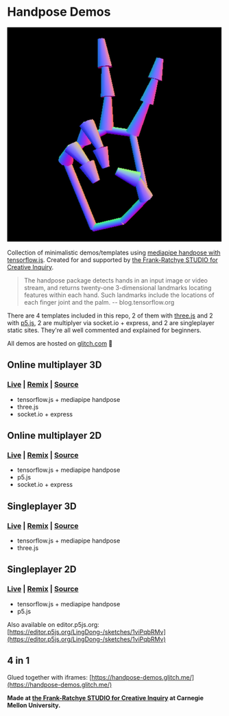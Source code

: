 # Handpose Demos

![](pic.png)

Collection of minimalistic demos/templates using [mediapipe handpose with tensorflow.js](https://blog.tensorflow.org/2020/03/face-and-hand-tracking-in-browser-with-mediapipe-and-tensorflowjs.html). Created for and supported by [the Frank-Ratchye STUDIO for Creative Inquiry](https://studioforcreativeinquiry.org/).

> The handpose package detects hands in an input image or video stream, and returns twenty-one 3-dimensional landmarks locating features within each hand. Such landmarks include the locations of each finger joint and the palm. -- blog.tensorflow.org

There are 4 templates included in this repo, 2 of them with [three.js](https://threejs.org) and 2 with [p5.js](https://p5js.org), 2 are multiplyer via socket.io + express, and 2 are singleplayer static sites. They're all well commented and explained for beginners.

All demos are hosted on [glitch.com](https://glitch.com/) 🎏


## Online multiplayer 3D

### [Live](https://glitch.com/edit/#!/networked-hand-3js-tf174-handv1) | [Remix](https://glitch.com/edit/#!/networked-hand-3js-tf174-handv1) | [Source](./networked-hand-3js-tf174-handv1)

- tensorflow.js + mediapipe handpose
- three.js
- socket.io + express


## Online multiplayer 2D

### [Live](https://glitch.com/edit/#!/networked-hand-p5-tf174-handv1) | [Remix](https://glitch.com/edit/#!/networked-hand-p5-tf174-handv1) | [Source](./networked-hand-p5-tf174-handv1)

- tensorflow.js + mediapipe handpose
- p5.js
- socket.io + express


## Singleplayer 3D

### [Live](https://glitch.com/edit/#!/mediapipe-hand-3js-tf174-handv1) | [Remix](https://glitch.com/edit/#!/mediapipe-hand-3js-tf174-handv1) | [Source](./mediapipe-hand-3js-tf174-handv1)

- tensorflow.js + mediapipe handpose
- three.js

## Singleplayer 2D

### [Live](https://glitch.com/edit/#!/mediapipe-hand-p5-tf174-handv1) | [Remix](https://glitch.com/edit/#!/mediapipe-hand-p5-tf174-handv1) | [Source](./mediapipe-hand-p5-tf174-handv1)

- tensorflow.js + mediapipe handpose
- p5.js

Also available on editor.p5js.org: [https://editor.p5js.org/LingDong-/sketches/1viPqbRMv](https://editor.p5js.org/LingDong-/sketches/1viPqbRMv)

## 4 in 1

Glued together with iframes: [https://handpose-demos.glitch.me/](https://handpose-demos.glitch.me/)



**Made at [the Frank-Ratchye STUDIO for Creative Inquiry](https://studioforcreativeinquiry.org/) at Carnegie Mellon University.**